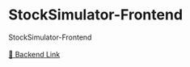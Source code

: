 # StockSimulator-Frontend

StockSimulator-Frontend </br> </br>
<a href="https://github.com/kangbaek324/StockSimulator-Backend">🔗 Backend Link</a>
